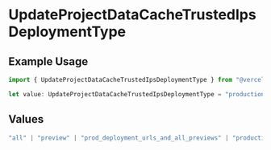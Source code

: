 # UpdateProjectDataCacheTrustedIpsDeploymentType

## Example Usage

```typescript
import { UpdateProjectDataCacheTrustedIpsDeploymentType } from "@vercel/sdk/models/operations";

let value: UpdateProjectDataCacheTrustedIpsDeploymentType = "production";
```

## Values

```typescript
"all" | "preview" | "prod_deployment_urls_and_all_previews" | "production"
```